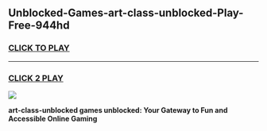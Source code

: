 
## Unblocked-Games-art-class-unblocked-Play-Free-944hd
<h3>
<a href="https://premium76.site?title=art-class-unblocked&ref=23A">CLICK TO PLAY</a></h3>
<hr>

<h3>
<a href="https://premium76.site?title=art-class-unblocked&ref=23A">CLICK 2 PLAY</a>
  
</h3>

<a href="https://premium76.site?title=art-class-unblocked&ref=23A"><img src="https://clearcache.store/games.png"></a>


**art-class-unblocked games unblocked: Your Gateway to Fun and Accessible Online Gaming**
